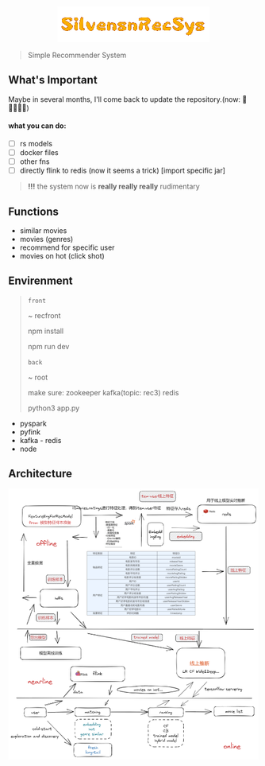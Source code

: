 <div align="center" >
<img src="./front-end/recFront/public/silvensnrecsys.png" />    
</div>


> Simple Recommender System

## What's Important

Maybe in several months, I'll come back to update the repository.(now: 📖🏃🏻‍♂️💖)

#### what you can do:

- [ ] rs models
- [ ] docker files
- [ ] other fns
- [ ] directly flink to redis (now it seems a trick) [import specific jar]

> **!!!** the system now is **really really really** rudimentary

## Functions

- similar movies
- movies (genres)
- recommend for specific user
- movies on hot (click shot)

## Envirenment

> `front`
>
> ~ recfront
>
> npm install
>
> npm run dev
>
> `back`
>
> ~ root
>
> make sure: zookeeper kafka(topic: rec3) redis
>
> python3 app.py

- pyspark
- pyfink
- kafka - redis
- node

## Architecture

<img src="./architecture/architecture.png" /> 

